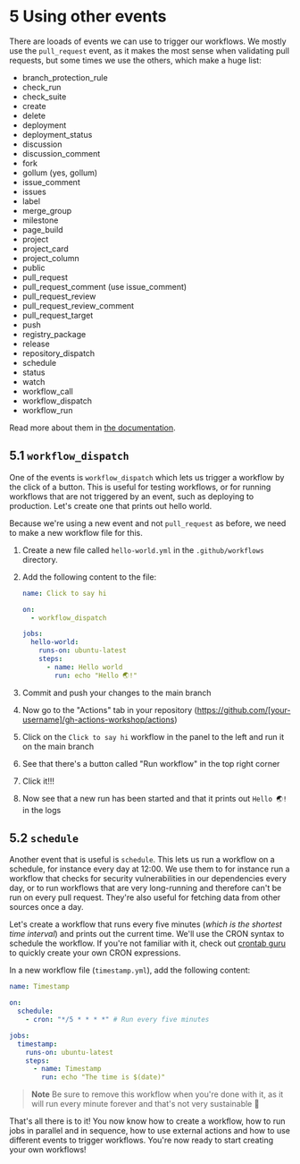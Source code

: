 # 5 Using other events

There are looads of events we can use to trigger our workflows.
We mostly use the `pull_request` event, as it makes the most sense when validating pull requests, but some times we use the others, which make a huge list:

- branch_protection_rule
- check_run
- check_suite
- create
- delete
- deployment
- deployment_status
- discussion
- discussion_comment
- fork
- gollum (yes, gollum)
- issue_comment
- issues
- label
- merge_group
- milestone
- page_build
- project
- project_card
- project_column
- public
- pull_request
- pull_request_comment (use issue_comment)
- pull_request_review
- pull_request_review_comment
- pull_request_target
- push
- registry_package
- release
- repository_dispatch
- schedule
- status
- watch
- workflow_call
- workflow_dispatch
- workflow_run

Read more about them in [the documentation](https://docs.github.com/en/actions/using-workflows/events-that-trigger-workflows).

## 5.1 `workflow_dispatch`

One of the events is `workflow_dispatch` which lets us trigger a workflow by the click of a button.
This is useful for testing workflows, or for running workflows that are not triggered by an event, such as deploying to production.
Let's create one that prints out hello world.

Because we're using a new event and not `pull_request` as before, we need to make a new workflow file for this.

1. Create a new file called `hello-world.yml` in the `.github/workflows` directory.
1. Add the following content to the file:

   ```yaml
   name: Click to say hi

   on:
     - workflow_dispatch

   jobs:
     hello-world:
       runs-on: ubuntu-latest
       steps:
         - name: Hello world
           run: echo "Hello 🌏!"
   ```

1. Commit and push your changes to the main branch
1. Now go to the "Actions" tab in your repository (<https://github.com/[your-username]/gh-actions-workshop/actions>)
1. Click on the `Click to say hi` workflow in the panel to the left and run it on the main branch
1. See that there's a button called "Run workflow" in the top right corner
1. Click it!!!
1. Now see that a new run has been started and that it prints out `Hello 🌏!` in the logs

## 5.2 `schedule`

Another event that is useful is `schedule`.
This lets us run a workflow on a schedule, for instance every day at 12:00.
We use them to for instance run a workflow that checks for security vulnerabilities in our dependencies every day, or to run workflows that are very long-running and therefore can't be run on every pull request.
They're also useful for fetching data from other sources once a day.

Let's create a workflow that runs every five minutes (_which is the shortest time interval_) and prints out the current time.
We'll use the CRON syntax to schedule the workflow.
If you're not familiar with it, check out [crontab guru](https://crontab.guru/) to quickly create your own CRON expressions.

In a new workflow file (`timestamp.yml`), add the following content:

```yaml
name: Timestamp

on:
  schedule:
    - cron: "*/5 * * * *" # Run every five minutes

jobs:
  timestamp:
    runs-on: ubuntu-latest
    steps:
      - name: Timestamp
        run: echo "The time is $(date)"
```

> **Note**
> Be sure to remove this workflow when you're done with it, as it will run every minute forever and that's not very sustainable 🌱

That's all there is to it!
You now know how to create a workflow, how to run jobs in parallel and in sequence, how to use external actions and how to use different events to trigger workflows.
You're now ready to start creating your own workflows!
